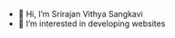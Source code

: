 - 👋 Hi, I’m Srirajan Vithya Sangkavi
- 👀 I’m interested in developing websites
<!---
VithyaSangkavi/VithyaSangkavi is a ✨ special ✨ repository because its `README.md` (this file) appears on your GitHub profile.
You can click the Preview link to take a look at your changes.
--->
